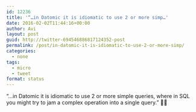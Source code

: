 ```yaml
---
id: 12236
title: '“…in Datomic it is idiomatic to use 2 or more simp…'
date: 2016-02-02T11:44:16+00:00
author: Avi
layout: post
guid: http://twitter-694546886817124352-post
permalink: /post/in-datomic-it-is-idiomatic-to-use-2-or-more-simp/
categories:
  - none
tags:
  - micro
  - tweet
format: status
---
```

“…in Datomic it is idiomatic to use 2 or more simple queries, where in SQL you might try to jam a complex operation into a single query.” 🤔🤓